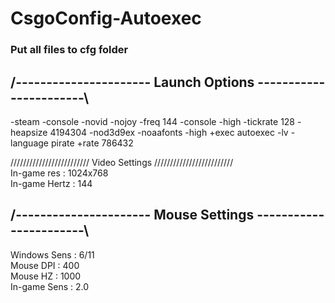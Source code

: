 # CsgoConfig-Autoexec #

### Put all files to cfg folder

## /---------------------- Launch Options -----------------------\  
-steam -console -novid -nojoy -freq 144 -console -high -tickrate 128 -heapsize 4194304 -nod3d9ex -noaafonts -high +exec autoexec -lv -language pirate +rate 786432 

///////////////////////// Video Settings /////////////////////////  
In-game res : 1024x768  
In-game Hertz : 144


## /---------------------- Mouse Settings  -----------------------\  
Windows Sens : 6/11  
Mouse DPI : 400  
Mouse HZ : 1000  
In-game Sens : 2.0  




